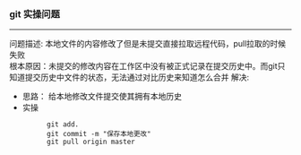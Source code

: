 
### git 实操问题
***
问题描述: 本地文件的内容修改了但是未提交直接拉取远程代码，pull拉取的时候失败  
根本原因：未提交的修改内容在工作区中没有被正式记录在提交历史中。而git只知道提交历史中文件的状态，无法通过对比历史来知道怎么合并
解决:  
 * 思路： 给本地修改文件提交使其拥有本地历史
 * 实操
   ```
         git add.
         git commit -m "保存本地更改"
         git pull origin master   
 
   ```
